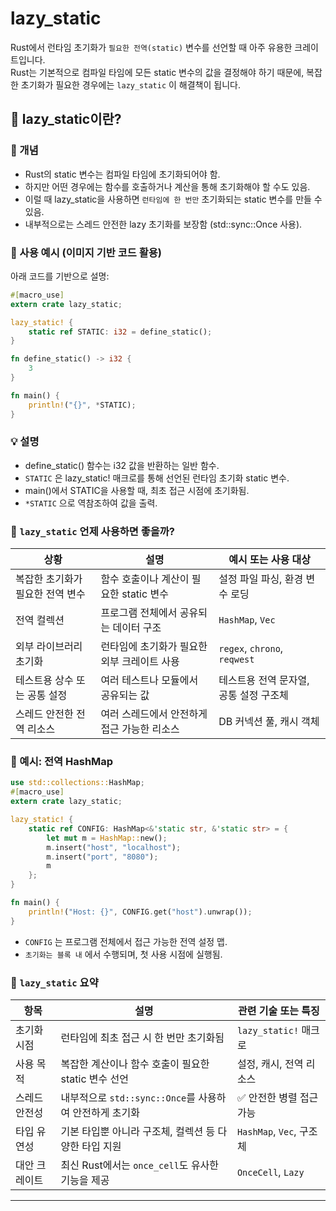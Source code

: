 # lazy_static
Rust에서 런타임 초기화가 `필요한 전역(static)` 변수를 선언할 때 아주 유용한 크레이트입니다.  
Rust는 기본적으로 컴파일 타임에 모든 static 변수의 값을 결정해야 하기 때문에, 복잡한 초기화가 필요한 경우에는 `lazy_static` 이 해결책이 됩니다.

## 🧠 lazy_static이란?
### 📌 개념
- Rust의 static 변수는 컴파일 타임에 초기화되어야 함.
- 하지만 어떤 경우에는 함수를 호출하거나 계산을 통해 초기화해야 할 수도 있음.
- 이럴 때 lazy_static을 사용하면 `런타임에 한 번만` 초기화되는 static 변수를 만들 수 있음.
- 내부적으로는 스레드 안전한 lazy 초기화를 보장함 (std::sync::Once 사용).


### 🔧 사용 예시 (이미지 기반 코드 활용)
아래 코드를 기반으로 설명:

```rust
#[macro_use]
extern crate lazy_static;

lazy_static! {
    static ref STATIC: i32 = define_static();
}

fn define_static() -> i32 {
    3
}

fn main() {
    println!("{}", *STATIC);
}
```

### 💡 설명
- define_static() 함수는 i32 값을 반환하는 일반 함수.
- `STATIC` 은 lazy_static! 매크로를 통해 선언된 런타임 초기화 static 변수.
- main()에서 STATIC을 사용할 때, 최초 접근 시점에 초기화됨.
- `*STATIC` 으로 역참조하여 값을 출력.

### 🧭 `lazy_static` 언제 사용하면 좋을까?

| 상황                             | 설명                                                                 | 예시 또는 사용 대상                          |
|----------------------------------|----------------------------------------------------------------------|---------------------------------------------|
| 복잡한 초기화가 필요한 전역 변수 | 함수 호출이나 계산이 필요한 static 변수                             | 설정 파일 파싱, 환경 변수 로딩              |
| 전역 컬렉션                      | 프로그램 전체에서 공유되는 데이터 구조                               | `HashMap`, `Vec`                             |
| 외부 라이브러리 초기화           | 런타임에 초기화가 필요한 외부 크레이트 사용                          | `regex`, `chrono`, `reqwest`                |
| 테스트용 상수 또는 공통 설정     | 여러 테스트나 모듈에서 공유되는 값                                   | 테스트용 전역 문자열, 공통 설정 구조체      |
| 스레드 안전한 전역 리소스       | 여러 스레드에서 안전하게 접근 가능한 리소스                         | DB 커넥션 풀, 캐시 객체                      |



### 🧊 예시: 전역 HashMap
```rust
use std::collections::HashMap;
#[macro_use]
extern crate lazy_static;

lazy_static! {
    static ref CONFIG: HashMap<&'static str, &'static str> = {
        let mut m = HashMap::new();
        m.insert("host", "localhost");
        m.insert("port", "8080");
        m
    };
}

fn main() {
    println!("Host: {}", CONFIG.get("host").unwrap());
}
```

- `CONFIG` 는 프로그램 전체에서 접근 가능한 전역 설정 맵.
- `초기화는 블록 내` 에서 수행되며, 첫 사용 시점에 실행됨.

### 🚀 `lazy_static` 요약

| 항목               | 설명                                                                 | 관련 기술 또는 특징     |
|--------------------|----------------------------------------------------------------------|--------------------------|
| 초기화 시점        | 런타임에 최초 접근 시 한 번만 초기화됨                              | `lazy_static!` 매크로    |
| 사용 목적          | 복잡한 계산이나 함수 호출이 필요한 static 변수 선언                  | 설정, 캐시, 전역 리소스  |
| 스레드 안전성      | 내부적으로 `std::sync::Once`를 사용하여 안전하게 초기화              | ✅ 안전한 병렬 접근 가능 |
| 타입 유연성        | 기본 타입뿐 아니라 구조체, 컬렉션 등 다양한 타입 지원                | `HashMap`, `Vec`, 구조체 |
| 대안 크레이트      | 최신 Rust에서는 `once_cell`도 유사한 기능을 제공                     | `OnceCell`, `Lazy`       |


---

